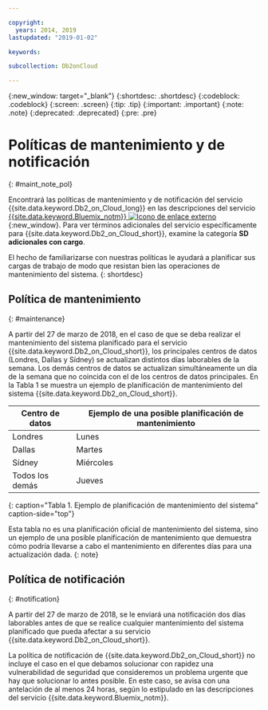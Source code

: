 ```yaml
---

copyright:
  years: 2014, 2019
lastupdated: "2019-01-02"

keywords: 

subcollection: Db2onCloud

---
```


<!-- Attribute definitions --> 
{:new_window: target="_blank"}
{:shortdesc: .shortdesc}
{:codeblock: .codeblock}
{:screen: .screen}
{:tip: .tip}
{:important: .important}
{:note: .note}
{:deprecated: .deprecated}
{:pre: .pre}

# Políticas de mantenimiento y de notificación
{: #maint_note_pol}

Encontrará las políticas de mantenimiento y de notificación del servicio {{site.data.keyword.Db2_on_Cloud_long}} en las descripciones del servicio [{{site.data.keyword.Bluemix_notm}} ![Icono de enlace externo](../../icons/launch-glyph.svg "Icono de enlace externo")](http://www.ibm.com/software/sla/sladb.nsf/sla/bm?OpenDocument){:new_window}. Para ver términos adicionales del servicio específicamente para {{site.data.keyword.Db2_on_Cloud_short}}, examine la categoría **SD adicionales con cargo**. 

El hecho de familiarizarse con nuestras políticas le ayudará a planificar sus cargas de trabajo de modo que resistan bien las operaciones de mantenimiento del sistema.
{: shortdesc}

## Política de mantenimiento
{: #maintenance}

A partir del 27 de marzo de 2018, en el caso de que se deba realizar el mantenimiento del sistema planificado para el servicio {{site.data.keyword.Db2_on_Cloud_short}}, los principales centros de datos (Londres, Dallas y Sídney) se actualizan distintos días laborables de la semana. Los demás centros de datos se actualizan simultáneamente un día de la semana que no coincida con el de los centros de datos principales. En la Tabla 1 se muestra un ejemplo de planificación de mantenimiento del sistema {{site.data.keyword.Db2_on_Cloud_short}}.

| Centro de datos | Ejemplo de una posible planificación de mantenimiento |
|-------------|-----------------------------|
| Londres | Lunes |
| Dallas | Martes |
| Sídney | Miércoles |
| Todos los demás | Jueves |
{: caption="Tabla 1. Ejemplo de planificación de mantenimiento del sistema" caption-side="top"}

Esta tabla no es una planificación oficial de mantenimiento del sistema, sino un ejemplo de una posible planificación de mantenimiento que demuestra cómo podría llevarse a cabo el mantenimiento en diferentes días para una actualización dada.
{: note}

## Política de notificación
{: #notification}

A partir del 27 de marzo de 2018, se le enviará una notificación dos días laborables antes de que se realice cualquier mantenimiento del sistema planificado que pueda afectar a su servicio {{site.data.keyword.Db2_on_Cloud_short}}. 

La política de notificación de {{site.data.keyword.Db2_on_Cloud_short}} no incluye el caso en el que debamos solucionar con rapidez una vulnerabilidad de seguridad que consideremos un problema urgente que hay que solucionar lo antes posible. En este caso, se avisa con una antelación de al menos 24 horas, según lo estipulado en las descripciones del servicio {{site.data.keyword.Bluemix_notm}}.
